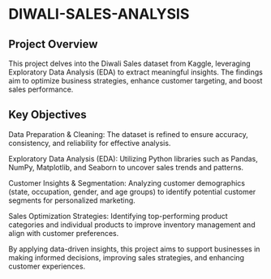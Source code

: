 # DIWALI-SALES-ANALYSIS

## Project Overview
This project delves into the Diwali Sales dataset from Kaggle, leveraging Exploratory Data Analysis (EDA) to extract meaningful insights. The findings aim to optimize business strategies, enhance customer targeting, and boost sales performance.

## Key Objectives

Data Preparation & Cleaning: The dataset is refined to ensure accuracy, consistency, and reliability for effective analysis.

Exploratory Data Analysis (EDA): Utilizing Python libraries such as Pandas, NumPy, Matplotlib, and Seaborn to uncover sales trends and patterns.

Customer Insights & Segmentation: Analyzing customer demographics (state, occupation, gender, and age groups) to identify potential customer segments for personalized marketing.

Sales Optimization Strategies: Identifying top-performing product categories and individual products to improve inventory management and align with customer preferences.

By applying data-driven insights, this project aims to support businesses in making informed decisions, improving sales strategies, and enhancing customer experiences.
